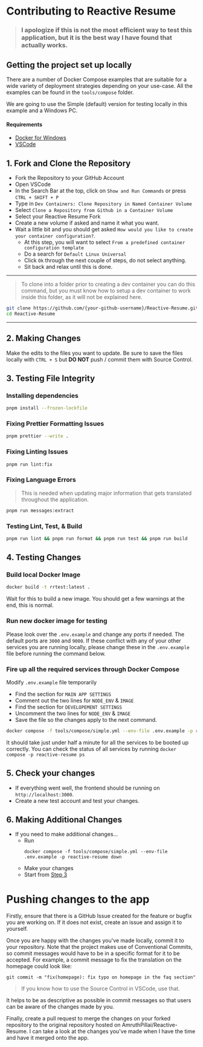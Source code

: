 # Contributing to Reactive Resume

> ### I apologize if this is not the most efficient way to test this application, but it is the best way I have found that actually works.

## Getting the project set up locally

There are a number of Docker Compose examples that are suitable for a wide variety of deployment strategies depending on your use-case. All the examples can be found in the `tools/compose` folder.

We are going to use the Simple (default) version for testing locally in this example and a Windows PC.

#### Requirements

- [Docker for Windows](https://www.docker.com)
- [VSCode](https://code.visualstudio.com/)

## 1. Fork and Clone the Repository

- Fork the Repository to your GitHub Account
- Open VSCode
- In the Search Bar at the top, click on `Show and Run Commands` or press `CTRL + SHIFT + P`
- Type in `Dev Containers: Clone Repository in Named Container Volume`
- Select `Clone a Repository from Github in a Container Volume`
- Select your Reactive Resume Fork
- Create a new volume if asked and name it what you want.
- Wait a little bit and you should get asked `How would you like to create your container configuration?`.
  - At this step, you will want to select `From a predefined container configuration template`
  - Do a search for `Default Linux Universal`
  - Click `Ok` through the next couple of steps, do not select anything.
  - Sit back and relax until this is done.

---

> To clone into a folder prior to creating a dev container you can do this command, but you must know how to setup a dev container to work inside this folder, as it will not be explained here.

```sh
git clone https://github.com/{your-github-username}/Reactive-Resume.git
cd Reactive-Resume
```

---

## 2. Making Changes

Make the edits to the files you want to update. Be sure to save the files locally with `CTRL + S` but **DO NOT** push / commit them with Source Control.

## 3. Testing File Integrity

### Installing dependencies

```sh
pnpm install --frozen-lockfile
```

### Fixing Prettier Formatting Issues

```sh
pnpm prettier --write .
```

### Fixing Linting Issues

```sh
pnpm run lint:fix
```

### Fixing Language Errors

> This is needed when updating major information that gets translated throughout the application.

```sh
pnpm run messages:extract
```

### Testing Lint, Test, & Build

```sh
pnpm run lint && pnpm run format && pnpm run test && pnpm run build
```

## 4. Testing Changes

### Build local Docker Image

```sh
docker build -t rrtest:latest .
```

Wait for this to build a new image. You should get a few warnings at the end, this is normal.

### Run new docker image for testing

Please look over the `.env.example` and change any ports if needed. The default ports are `3000` and `9000`. If these conflict with any of your other services you are running locally, please change these in the `.env.example` file before running the command below.

### Fire up all the required services through Docker Compose

Modify `.env.example` file temporarily

- Find the section for `MAIN APP SETTINGS`
- Comment out the two lines for `NODE_ENV` & `IMAGE`
- Find the section for `DEVELOPEMENT SETTINGS`
- Uncomment the two lines for `NODE_ENV` & `IMAGE`
- Save the file so the changes apply to the next command.

```sh
docker compose -f tools/compose/simple.yml --env-file .env.example -p reactive-resume up -d
```

It should take just under half a minute for all the services to be booted up correctly. You can check the status of all services by running `docker compose -p reactive-resume ps`

## 5. Check your changes

- If everything went well, the frontend should be running on `http://localhost:3000`.
- Create a new test account and test your changes.

## 6. Making Additional Changes

- If you need to make additional changes...
  - Run
    ```
    docker compose -f tools/compose/simple.yml --env-file .env.example -p reactive-resume down
    ```
  - Make your changes
  - Start from [Step 3](#3-testing-file-integrity)

# Pushing changes to the app

Firstly, ensure that there is a GitHub Issue created for the feature or bugfix you are working on. If it does not exist, create an issue and assign it to yourself.

Once you are happy with the changes you've made locally, commit it to your repository. Note that the project makes use of Conventional Commits, so commit messages would have to be in a specific format for it to be accepted. For example, a commit message to fix the translation on the homepage could look like:

```
git commit -m "fix(homepage): fix typo on homepage in the faq section"
```

> If you know how to use the Source Control in VSCode, use that.

It helps to be as descriptive as possible in commit messages so that users can be aware of the changes made by you.

Finally, create a pull request to merge the changes on your forked repository to the original repository hosted on AmruthPillai/Reactive-Resume. I can take a look at the changes you've made when I have the time and have it merged onto the app.

